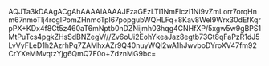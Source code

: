 AQJTa3kDAAgACgAhAAAAIAAAAJFzaGEzLTI1NmFlczI1Ni9vZmLorr7orqHnm67nmoTlj4rogIPomZHnmoTpl67popgubWQHLFq+8Kav8WeI9Wrx30dEfKqrpPX+KDx4f8Ct5z460aT6mNptb0nDZNijmh03hqg4CNHfXP/5xgw5w9gBPS1MtPuTcs4pgkZHsSdBNZegV///Zv6oUi2EohYkeaJaz8egtb73Gt8qFaPzR1dJ5LvVyFLeD1h2AzrhPq7ZAMhxAZr9Q40nuyWQl2wA1hJwvboDYroXV47fm92CrYXeMMvqtzYjg6QmQ7F0o+ZdznMG9bc=